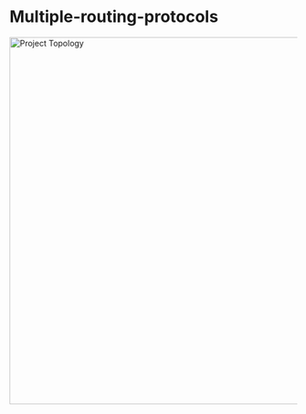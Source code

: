 # Multiple-routing-protocols


<img width="644" alt="Project Topology" src="https://github.com/user-attachments/assets/34186073-8728-4219-ada2-d3c54926ccf7" />
